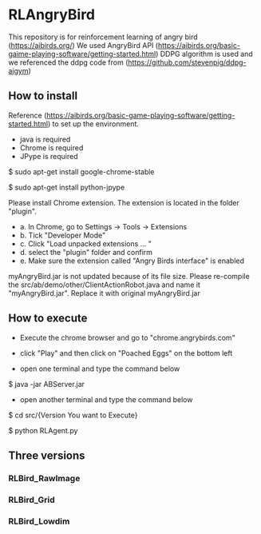 # RLAngryBird

This repository is for reinforcement learning of angry bird (https://aibirds.org/)
We used AngryBird API (https://aibirds.org/basic-gaime-playing-software/getting-started.html)
DDPG algorithm is used and we referenced the ddpg code from (https://github.com/stevenpig/ddpg-aigym)

## How to install

Reference (https://aibirds.org/basic-game-playing-software/getting-started.html) to set up the environment.

- java is required
- Chrome is required
- JPype is required

$ sudo apt-get install google-chrome-stable

$ sudo apt-get install python-jpype

Please install Chrome extension.
The extension is located in the folder "plugin".

- a. In Chrome, go to Settings -> Tools -> Extensions
- b. Tick "Developer Mode"
- c. Click "Load unpacked extensions ... "
- d. select the "plugin" folder and confirm
- e. Make sure the extension called "Angry Birds interface" is enabled

myAngryBird.jar is not updated because of its file size.
Please re-compile the src/ab/demo/other/ClientActionRobot.java and name it "myAngryBird.jar".
Replace it with original myAngryBird.jar

## How to execute

 - Execute the chrome browser and go to "chrome.angrybirds.com"
 - click "Play" and then click on "Poached Eggs" on the bottom left
 
 - open one terminal and type the command below
 
$ java -jar ABServer.jar

 - open another terminal and type the command below

$ cd src/{Version You want to Execute}

$ python RLAgent.py

## Three versions

  ### RLBird_RawImage
  ### RLBird_Grid
  ### RLBird_Lowdim
 
